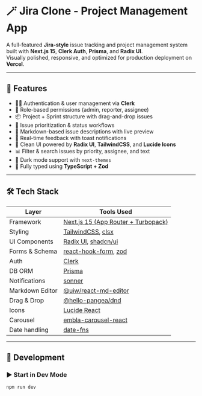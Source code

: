 # 🪄 Jira Clone - Project Management App

A full-featured **Jira-style** issue tracking and project management system built with **Next.js 15**, **Clerk Auth**, **Prisma**, and **Radix UI**.  
Visually polished, responsive, and optimized for production deployment on **Vercel**.

---

## 🚀 Features

- 🧑‍💻 Authentication & user management via **Clerk**
- 🔐 Role-based permissions (admin, reporter, assignee)
- 📦 Project + Sprint structure with drag-and-drop issues
- 🎯 Issue prioritization & status workflows
- 📄 Markdown-based issue descriptions with live preview
- 💬 Real-time feedback with toast notifications
- 💅 Clean UI powered by **Radix UI**, **TailwindCSS**, and **Lucide Icons**
- 📊 Filter & search issues by priority, assignee, and text
- 🌙 Dark mode support with `next-themes`
- 🧰 Fully typed using **TypeScript + Zod**

---

## 🛠️ Tech Stack

| Layer            | Tools Used                                                                 |
|------------------|----------------------------------------------------------------------------|
| Framework        | [Next.js 15 (App Router + Turbopack)](https://nextjs.org/)                |
| Styling          | [TailwindCSS](https://tailwindcss.com/), [clsx](https://www.npmjs.com/package/clsx) |
| UI Components    | [Radix UI](https://www.radix-ui.com/), [shadcn/ui](https://ui.shadcn.dev/) |
| Forms & Schema   | [react-hook-form](https://react-hook-form.com/), [zod](https://zod.dev/)   |
| Auth             | [Clerk](https://clerk.dev/)                                                |
| DB ORM           | [Prisma](https://www.prisma.io/)                                           |
| Notifications    | [sonner](https://sonner.emilkowal.dev/)                                    |
| Markdown Editor  | [@uiw/react-md-editor](https://github.com/uiwjs/react-md-editor)          |
| Drag & Drop      | [@hello-pangea/dnd](https://github.com/hello-pangea/dnd)                   |
| Icons            | [Lucide React](https://lucide.dev/)                                        |
| Carousel         | [embla-carousel-react](https://www.embla-carousel.com/)                    |
| Date handling    | [date-fns](https://date-fns.org/)                                          |

---

## 🧪 Development

### ▶️ Start in Dev Mode
```bash
npm run dev
